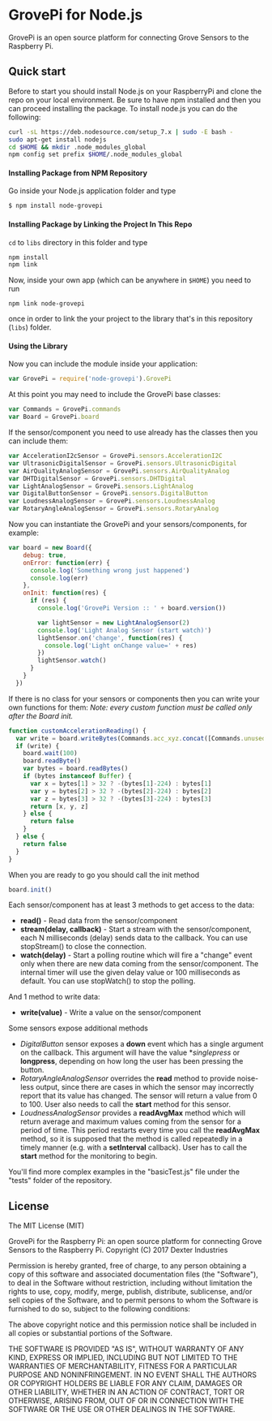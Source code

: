 GrovePi for Node.js
=======

GrovePi is an open source platform for connecting Grove Sensors to the Raspberry Pi.

## Quick start

Before to start you should install Node.js on your RaspberryPi and clone the repo on your local environment.
Be sure to have npm installed and then you can proceed installing the package.
To install node.js you can do the following:

```bash
curl -sL https://deb.nodesource.com/setup_7.x | sudo -E bash -
sudo apt-get install nodejs
cd $HOME && mkdir .node_modules_global
npm config set prefix $HOME/.node_modules_global
```

#### Installing Package from NPM Repository

Go inside your Node.js application folder and type
```bash
$ npm install node-grovepi
```

#### Installing Package by Linking the Project In This Repo

`cd` to `libs` directory in this folder and type
```bash
npm install
npm link
```

Now, inside your own app (which can be anywhere in `$HOME`) you need to run
```
npm link node-grovepi
```
once in order to link the your project to the library that's in this repository (`libs`) folder.

#### Using the Library

Now you can include the module inside your application:
```javascript
var GrovePi = require('node-grovepi').GrovePi
```

At this point you may need to include the GrovePi base classes:
```javascript
var Commands = GrovePi.commands
var Board = GrovePi.board
```

If the sensor/component you need to use already has the classes then you can include them:
```javascript
var AccelerationI2cSensor = GrovePi.sensors.AccelerationI2C
var UltrasonicDigitalSensor = GrovePi.sensors.UltrasonicDigital
var AirQualityAnalogSensor = GrovePi.sensors.AirQualityAnalog
var DHTDigitalSensor = GrovePi.sensors.DHTDigital
var LightAnalogSensor = GrovePi.sensors.LightAnalog
var DigitalButtonSensor = GrovePi.sensors.DigitalButton
var LoudnessAnalogSensor = GrovePi.sensors.LoudnessAnalog
var RotaryAngleAnalogSensor = GrovePi.sensors.RotaryAnalog
```

Now you can instantiate the GrovePi and your sensors/components, for example:
```javascript
var board = new Board({
    debug: true,
    onError: function(err) {
      console.log('Something wrong just happened')
      console.log(err)
    },
    onInit: function(res) {
      if (res) {
        console.log('GrovePi Version :: ' + board.version())

        var lightSensor = new LightAnalogSensor(2)
        console.log('Light Analog Sensor (start watch)')
        lightSensor.on('change', function(res) {
          console.log('Light onChange value=' + res)
        })
        lightSensor.watch()
      }
    }
  })
```

If there is no class for your sensors or components then you can write your own functions for them:
_Note: every custom function must be called only after the Board init._
```javascript
function customAccelerationReading() {
  var write = board.writeBytes(Commands.acc_xyz.concat([Commands.unused, Commands.unused, Commands.unused]))
  if (write) {
    board.wait(100)
    board.readByte()
    var bytes = board.readBytes()
    if (bytes instanceof Buffer) {
      var x = bytes[1] > 32 ? -(bytes[1]-224) : bytes[1]
      var y = bytes[2] > 32 ? -(bytes[2]-224) : bytes[2]
      var z = bytes[3] > 32 ? -(bytes[3]-224) : bytes[3]
      return [x, y, z]
    } else {
      return false
    }
  } else {
    return false
  }
}
```

When you are ready to go you should call the init method
```javascript
board.init()
```

Each sensor/component has at least 3 methods to get access to the data:
- **read()** - Read data from the sensor/component
- **stream(delay, callback)** - Start a stream with the sensor/component, each N milliseconds (delay) sends data to the callback. You can use stopStream() to close the connection.
- **watch(delay)** - Start a polling routine which will fire a "change" event only when there are new data coming from the sensor/component. The internal timer will use the given delay value or 100 milliseconds as default. You can use stopWatch() to stop the polling.

And 1 method to write data:
- **write(value)** - Write a value on the sensor/component

Some sensors expose additional methods
- *DigitalButton* sensor exposes a **down** event which has a single argument on the callback. This argument will have the value **singlepress* or **longpress**, depending on how long the user has been pressing the button.
- *RotaryAngleAnalogSensor* overrides the **read** method to provide noise-less output, since there are cases in which the sensor may incorrectly report that its value has changed. The sensor will return a value from 0 to 100. User also needs to call the **start** method for this sensor.
- *LoudnessAnalogSensor* provides a **readAvgMax** method which will return average and maximum values coming from the sensor for a period of time. This period restarts every time you call the **readAvgMax** method, so it is supposed that the method is called repeatedly in a timely manner (e.g. with a **setInterval** callback). User has to call the **start** method for the monitoring to begin.

You'll find more complex examples in the "basicTest.js" file under the "tests" folder of the repository.

## License

The MIT License (MIT)

GrovePi for the Raspberry Pi: an open source platform for connecting Grove Sensors to the Raspberry Pi.
Copyright (C) 2017  Dexter Industries

Permission is hereby granted, free of charge, to any person obtaining a copy
of this software and associated documentation files (the "Software"), to deal
in the Software without restriction, including without limitation the rights
to use, copy, modify, merge, publish, distribute, sublicense, and/or sell
copies of the Software, and to permit persons to whom the Software is
furnished to do so, subject to the following conditions:

The above copyright notice and this permission notice shall be included in
all copies or substantial portions of the Software.

THE SOFTWARE IS PROVIDED "AS IS", WITHOUT WARRANTY OF ANY KIND, EXPRESS OR
IMPLIED, INCLUDING BUT NOT LIMITED TO THE WARRANTIES OF MERCHANTABILITY,
FITNESS FOR A PARTICULAR PURPOSE AND NONINFRINGEMENT. IN NO EVENT SHALL THE
AUTHORS OR COPYRIGHT HOLDERS BE LIABLE FOR ANY CLAIM, DAMAGES OR OTHER
LIABILITY, WHETHER IN AN ACTION OF CONTRACT, TORT OR OTHERWISE, ARISING FROM,
OUT OF OR IN CONNECTION WITH THE SOFTWARE OR THE USE OR OTHER DEALINGS IN
THE SOFTWARE.

